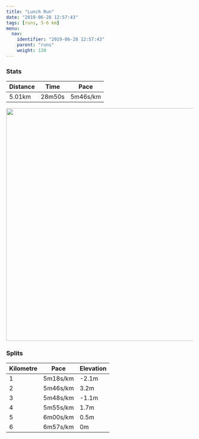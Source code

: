 ```yaml
---
title: "Lunch Run"
date: "2019-06-28 12:57:43"
tags: [runs, 5-6 km]
menu:
  nav:
    identifier: "2019-06-28 12:57:43"
    parent: "runs"
    weight: 130
---
```


### Stats

| Distance | Time | Pace |
|----------|------|------|
|5.01km|28m50s|5m46s/km|

<img src='https://maps.googleapis.com/maps/api/staticmap?maptype=terrain&path=enc:ihjeIjezLHDNB^I|@BZFJDVTZd@R^b@hAj@nBVd@Z^p@dA^`@f@`@RXd@nATBNTLh@Vr@ZvAv@pBP|@Xr@L`@Pz@Ff@f@`BX~AZtAd@`EXbB@`@N|@F`Ad@~CDh@Lv@VjCT`BJdAHXB`@AfAQJIYGa@@_@Ca@^lEBbALdAEh@@z@FfAMXG\Af@@hBB\?b@E\C`ABr@?jCEdA?lAE|AF`ACfA?dAD~@Il@C`@IVGfBI`@K~@E]@_@PyANqBD]H[Eg@FWBk@Iy@Bc@Ag@XiAM{BE}AAmD?eBLcA@gAEoDF}@GcAHeAS_A@YM{@QoBK{BUkASyAG{@M}@C_@Q{@K_@MOc@EWKWWG[Ma@K{@IYq@sAIYU[M[KcASaCBa@H]Oc@CYA]Fe@Aa@Yq@@_Aq@cAQ]WaA_@eAG]cA_Ci@kAi@u@k@g@WQOG{@UQIm@[k@_@a@a@_@u@M?g@^C@IEw@aBgAiCm@mAo@iB]qAo@oB&key=AIzaSyAfqMeaZ1CCJFGP5cWud__oZnT_Pybg-1M&size=800x800&scale=2&markers=color:yellow|label:S|53.46965,-2.26918&markers=color:green|label:F|53.47126000000001,-2.267580000000001' width='625' />

### Splits

| Kilometre | Pace | Elevation |
|------|------|-----------|
|1|5m18s/km|-2.1m|
|2|5m46s/km|3.2m|
|3|5m48s/km|-1.1m|
|4|5m55s/km|1.7m|
|5|6m00s/km|0.5m|
|6|6m57s/km|0m|
